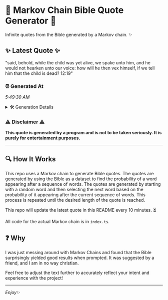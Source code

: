 # 📖 Markov Chain Bible Quote Generator 📖

Infinite quotes from the Bible generated by a Markov chain. ✨

## ✨ Latest Quote ✨
"said, behold, while the child was yet alive, we spake unto him, and he would not hearken unto our voice: how will he then vex himself, if we tell him that the child is dead? 12:19"

### ⏰ Generated At
*5:49:30 AM*

<details>
    <summary>🛠️ Generation Details</summary>
    <p>
        <strong>🌱 Seed:</strong> said,<br>
        <strong>🔄 Iterations:</strong> 35<br>
        <strong>📜 Context History:</strong><br>[ said, ]: behold,<br>[ said,, behold, ]: while<br>[ said,, behold,, while ]: the<br>[ said,, behold,, while, the ]: child<br>[ said,, behold,, while, the, child ]: was<br>[ said,, behold,, while, the, child, was ]: yet<br>[ behold,, while, the, child, was, yet ]: alive,<br>[ while, the, child, was, yet, alive, ]: we<br>[ the, child, was, yet, alive,, we ]: spake<br>[ child, was, yet, alive,, we, spake ]: unto<br>[ was, yet, alive,, we, spake, unto ]: him,<br>[ yet, alive,, we, spake, unto, him, ]: and<br>[ alive,, we, spake, unto, him,, and ]: he<br>[ we, spake, unto, him,, and, he ]: would<br>[ spake, unto, him,, and, he, would ]: not<br>[ unto, him,, and, he, would, not ]: hearken<br>[ him,, and, he, would, not, hearken ]: unto<br>[ and, he, would, not, hearken, unto ]: our<br>[ he, would, not, hearken, unto, our ]: voice:<br>[ would, not, hearken, unto, our, voice: ]: how<br>[ not, hearken, unto, our, voice:, how ]: will<br>[ hearken, unto, our, voice:, how, will ]: he<br>[ unto, our, voice:, how, will, he ]: then<br>[ our, voice:, how, will, he, then ]: vex<br>[ voice:, how, will, he, then, vex ]: himself,<br>[ how, will, he, then, vex, himself, ]: if<br>[ will, he, then, vex, himself,, if ]: we<br>[ he, then, vex, himself,, if, we ]: tell<br>[ then, vex, himself,, if, we, tell ]: him<br>[ vex, himself,, if, we, tell, him ]: that<br>[ himself,, if, we, tell, him, that ]: the<br>[ if, we, tell, him, that, the ]: child<br>[ we, tell, him, that, the, child ]: is<br>[ tell, him, that, the, child, is ]: dead?<br>[ him, that, the, child, is, dead? ]: 12:19<br>
    </p>
</details>

### ⚠️ Disclaimer ⚠️
**This quote is generated by a program and is not to be taken seriously. It is purely for entertainment purposes.**

---

## 🔍 How It Works

This repo uses a Markov chain to generate Bible quotes. The quotes are generated by using the Bible as a dataset to find the probability of a word appearing after a sequence of words. The quotes are generated by starting with a random word and then selecting the next word based on the probability of it appearing after the current sequence of words. This process is repeated until the desired length of the quote is reached.

This repo will update the latest quote in this README every 10 minutes. ⏳

All code for the actual Markov chain is in `index.ts`.

## ❓ Why

I was just messing around with Markov Chains and found that the Bible surprisingly yielded good results when prompted. 
It was suggested by a friend, and I am in no way christian.

Feel free to adjust the text further to accurately reflect your intent and experience with the project!

---

*Enjoy*✨
